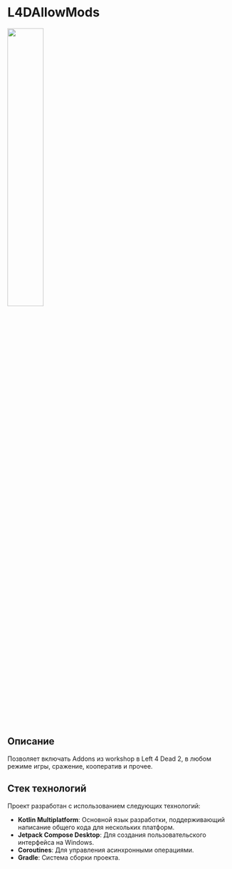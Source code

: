 # **L4DAllowMods**

<img src="./Images/1" width="40%" />

## **Описание**

Позволяет включать Addons из workshop в Left 4 Dead 2, в любом режиме игры, сражение, кооператив и прочее.

## **Стек технологий**

Проект разработан с использованием следующих технологий:

- **Kotlin Multiplatform**: Основной язык разработки, поддерживающий написание общего кода для нескольких платформ.
- **Jetpack Compose Desktop**: Для создания пользовательского интерфейса на Windows.
- **Coroutines**: Для управления асинхронными операциями.
- **Gradle**: Система сборки проекта.
